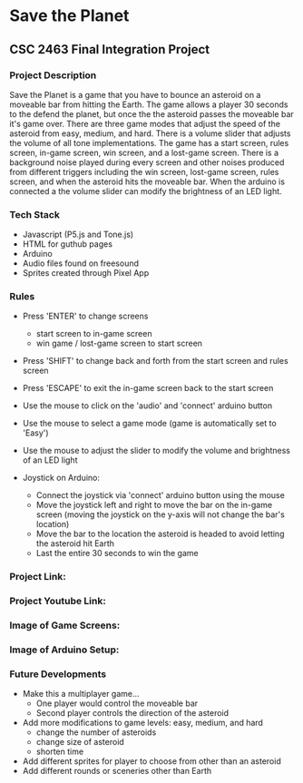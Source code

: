 # Save the Planet
## CSC 2463 Final Integration Project
### Project Description
Save the Planet is a game that you have to bounce an asteroid on a moveable bar from hitting the Earth. The game allows a player 30 seconds to the defend the planet, but once the the asteroid passes the moveable bar it's game over. There are three game modes that adjust the speed of the asteroid from easy, medium, and hard. There is a volume slider that adjusts the volume of all tone implementations. The game has a start screen, rules screen, in-game screen, win screen, and a lost-game screen. There is a background noise played during every screen and other noises produced from different triggers including the win screen, lost-game screen, rules screen, and when the asteroid hits the moveable bar.
When the arduino is connected a the volume slider can modify the brightness of an LED light.

### Tech Stack
- Javascript (P5.js and Tone.js)
- HTML for guthub pages
- Arduino
- Audio files found on freesound
- Sprites created through Pixel App

### Rules
- Press 'ENTER' to change screens
  - start screen to in-game screen
  - win game / lost-game screen to start screen
- Press 'SHIFT' to change back and forth from the start screen and rules screen
- Press 'ESCAPE' to exit the in-game screen back to the start screen
- Use the mouse to click on the 'audio' and 'connect' arduino button
- Use the mouse to select a game mode (game is automatically set to 'Easy')
- Use the mouse to adjust the slider to modify the volume and brightness of an LED light
  
- Joystick on Arduino:
  - Connect the joystick via 'connect' arduino button using the mouse
  - Move the joystick left and right to move the bar on the in-game screen (moving the joystick on the y-axis will not change the bar's location)
  - Move the bar to the location the asteroid is headed to avoid letting the asteroid hit Earth
  - Last the entire 30 seconds to win the game

### Project Link:
### Project Youtube Link:
### Image of Game Screens:

### Image of Arduino Setup:

### Future Developments
- Make this a multiplayer game...
  - One player would control the moveable bar 
  - Second player controls the direction of the asteroid
- Add more modifications to game levels: easy, medium, and hard
  - change the number of asteroids
  - change size of asteroid
  - shorten time 
- Add different sprites for player to choose from other than an asteroid
- Add different rounds or sceneries other than Earth

